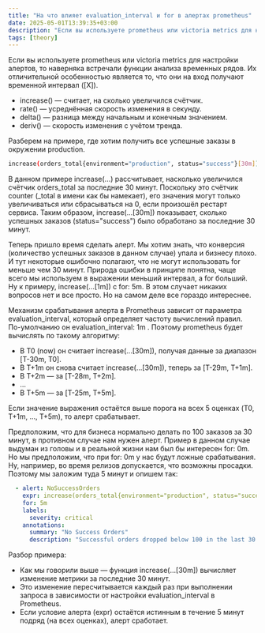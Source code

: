 ```yaml
---
title: "На что влияет evaluation_interval и for в алертах prometheus"
date: 2025-05-01T13:39:35+03:00
description: "Если вы используете prometheus или victoria metrics для настройки алертов, то наверняка встречали функции анализа временных рядов. Их отличительной особенностью является то, что они на вход получают временной интервал ([X]). "
tags: [theory]
---
```


Если вы используете prometheus или victoria metrics для настройки алертов, то наверняка встречали функции анализа временных рядов. Их отличительной особенностью является то, что они на вход получают временной интервал ([X]). 

- increase() — считает, на сколько увеличился счётчик.
- rate() — усреднённая скорость изменения в секунду.
- delta() — разница между начальным и конечным значением.
- deriv() — скорость изменения с учётом тренда.

Разберем на примере, где хотим получить все успешные заказы в окружении production. 

```bash
increase(orders_total{environment="production", status="success"}[30m])
```

В данном примере increase(...) рассчитывает, насколько увеличился счётчик orders_total за последние 30 минут. Поскольку это счётчик counter (_total в имени как бы намекает), его значения могут только увеличиваться или сбрасываться на 0, если произошёл рестарт сервиса. Таким образом, increase(...[30m]) показывает, сколько успешных заказов (status="success") было обработано за последние 30 минут.

Теперь пришло время сделать алерт. Мы хотим знать, что конверсия (количество успешных заказов в данном случае) упала и бизнесу плохо. И тут некоторые ошибочно полагают, что не могут использовать for меньше чем 30 минут. Природа ошибки в принципе понятна, чаще всего мы используем в выражении меньший интервал, а for больший. Ну к примеру, increase(...[1m]) с for: 5m. В этом случает никаких вопросов нет и все просто. Но на самом деле все гораздо интереснее. 

Механизм срабатывания алерта в Prometheus зависит от параметра evaluation_interval, который определяет частоту вычислений правил. По-умолчанию он evaluation_interval: 1m . Поэтому prometheus будет вычислять по такому алгоритму:

- В T0 (now) он считает increase(...[30m]), получая данные за диапазон [T-30m, T0].
- В T+1m он снова считает increase(...[30m]), теперь за [T-29m, T+1m].
- В T+2m — за [T-28m, T+2m].
- ...
- В T+5m — за [T-25m, T+5m].

Если значение выражения остаётся выше порога на всех 5 оценках (T0, T+1m, ..., T+5m), то алерт срабатывает.

Предположим, что для бизнеса нормально делать по 100 заказов за 30 минут, в противном случае нам нужен алерт. Пример в данном случае выдуман из головы и в реальной жизни нам был бы интересен for: 0m. Но мы предположим, что при for: 0m у нас будут ложные срабатывания. Ну, например, во время релизов допускается, что возможны просадки. Поэтому мы заложим туда 5 минут и опишем так:

```yaml
  - alert: NoSuccessOrders
    expr: increase(orders_total{environment="production", status="success"}[30m]) < 100
    for: 5m
    labels:
      severity: critical
    annotations:
      summary: "No Success Orders"
      description: "Successful orders dropped below 100 in the last 30 minutes"
```

Разбор примера:
- Как мы говорили выше —  функция increase(...[30m]) вычисляет изменение метрики за последние 30 минут.
- Это изменение пересчитывается каждый раз при выполнении запроса в зависимости от настройки evaluation_interval в Prometheus.
- Если условие алерта (expr) остаётся истинным в течение 5 минут подряд (на всех оценках), алерт сработает.
